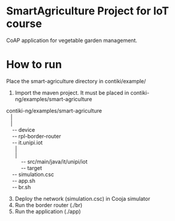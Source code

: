 # SmartAgriculture Project for IoT course
CoAP application for vegetable garden management. 


# How to run
Place the smart-agriculture directory in contiki/example/
1) Import the maven project. It must be placed in contiki-ng/examples/smart-agriculture


<space>contiki-ng/examples/smart-agriculture <br />
&nbsp;&nbsp;&nbsp;| <br />
&nbsp;&nbsp;&nbsp;| <br />
&nbsp;&nbsp;&nbsp;&nbsp;-- device <br />
&nbsp;&nbsp;&nbsp;&nbsp;-- rpl-border-router <br />
&nbsp;&nbsp;&nbsp;&nbsp;-- it.unipi.iot <br />
&nbsp;&nbsp;&nbsp;&nbsp;&nbsp;&nbsp;| <br />
&nbsp;&nbsp;&nbsp;&nbsp;&nbsp;&nbsp;| <br />
&nbsp;&nbsp;&nbsp;&nbsp;&nbsp;&nbsp;&nbsp;&nbsp;&nbsp;&nbsp;-- src/main/java/it/unipi/iot <br />
&nbsp;&nbsp;&nbsp;&nbsp;&nbsp;&nbsp;&nbsp;&nbsp;&nbsp;&nbsp;-- target <br />
&nbsp;&nbsp;&nbsp;&nbsp;-- simulation.csc <br />
&nbsp;&nbsp;&nbsp;&nbsp;-- app.sh <br />
&nbsp;&nbsp;&nbsp;&nbsp;-- br.sh <br />
            

3) Deploy the network (simulation.csc) in Cooja simulator
4) Run the border router (./br)
5) Run the application (./app)

